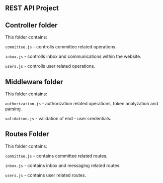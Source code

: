 ## REST API Project

## Controller folder

This folder contains:

`committee.js` - controlls committee related operations.

`inbox.js` - controlls inbox and communications within the website.

`users.js` - controlls user related operations.

## Middleware folder

This folder contains:

`authorization.js` - authorization related operations, token analyzation and parsing.

`validation.js` - validation of end - user credentials.

## Routes Folder

This folder contains: 

`committee.js` - contains committee related routes. 

`inbox.js` - contains inbox and messaging related routes.

`users.js` - contains user related routes.


